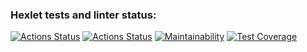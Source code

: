 ### Hexlet tests and linter status:

[![Actions Status](https://github.com/skepto77/backend-project-lvl3/workflows/hexlet-check/badge.svg)](https://github.com/skepto77/backend-project-lvl3/actions)
[![Actions Status](https://github.com/skepto77/backend-project-lvl3/workflows/nodejs.yml/badge.svg)](https://codeclimate.com/github/skepto77/frontend-project-lvl3/actions/workflows/nodejs.yml)
[![Maintainability](https://api.codeclimate.com/v1/badges/6191dd3eafcbf9464a51/maintainability)](https://codeclimate.com/github/skepto77/frontend-project-lvl3/maintainability)
[![Test Coverage](https://api.codeclimate.com/v1/badges/6191dd3eafcbf9464a51/test_coverage)](https://codeclimate.com/github/skepto77/frontend-project-lvl3/test_coverage)
